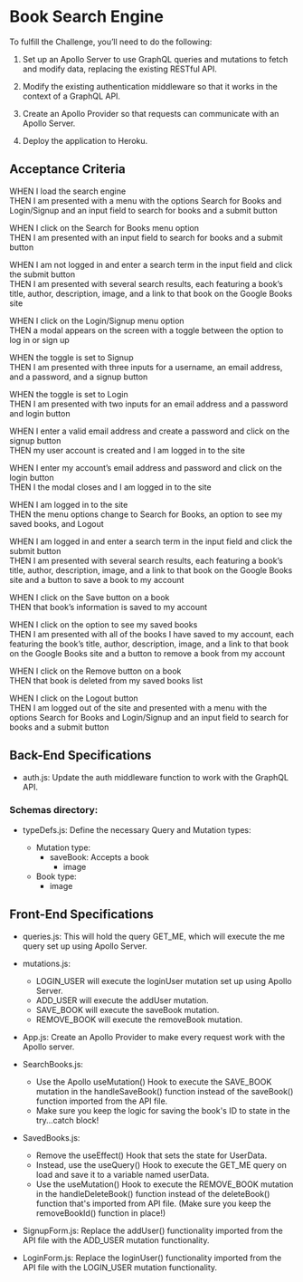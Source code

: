 # Book Search Engine

To fulfill the Challenge, you’ll need to do the following:

1. Set up an Apollo Server to use GraphQL queries and mutations to fetch and modify data, replacing the existing RESTful API.

2. Modify the existing authentication middleware so that it works in the context of a GraphQL API.

3. Create an Apollo Provider so that requests can communicate with an Apollo Server.

4. Deploy the application to Heroku.

## Acceptance Criteria
WHEN I load the search engine  
THEN I am presented with a menu with the options Search for Books and Login/Signup and an input field to search for books and a submit button

WHEN I click on the Search for Books menu option  
THEN I am presented with an input field to search for books and a submit button

WHEN I am not logged in and enter a search term in the input field and click the submit button  
THEN I am presented with several search results, each featuring a book’s title, author, description, image, and a link to that book on the Google Books site

WHEN I click on the Login/Signup menu option  
THEN a modal appears on the screen with a toggle between the option to log in or sign up

WHEN the toggle is set to Signup  
THEN I am presented with three inputs for a username, an email address, and a password, and a signup button

WHEN the toggle is set to Login  
THEN I am presented with two inputs for an email address and a password and login button

WHEN I enter a valid email address and create a password and click on the signup button  
THEN my user account is created and I am logged in to the site

WHEN I enter my account’s email address and password and click on the login button  
THEN I the modal closes and I am logged in to the site

WHEN I am logged in to the site  
THEN the menu options change to Search for Books, an option to see my saved books, and Logout

WHEN I am logged in and enter a search term in the input field and click the submit button  
THEN I am presented with several search results, each featuring a book’s title, author, description, image, and a link to that book on the Google Books site and a button to save a book to my account

WHEN I click on the Save button on a book  
THEN that book’s information is saved to my account

WHEN I click on the option to see my saved books  
THEN I am presented with all of the books I have saved to my account, each featuring the book’s title, author, description, image, and a link to that book on the Google Books site and a button to remove a book from my account

WHEN I click on the Remove button on a book  
THEN that book is deleted from my saved books list

WHEN I click on the Logout button  
THEN I am logged out of the site and presented with a menu with the options Search for Books and Login/Signup and an input field to search for books and a submit button

## Back-End Specifications
<!-- * server.js: Implement the Apollo Server and apply it to the Express server as middleware. -->

* auth.js: Update the auth middleware function to work with the GraphQL API.

### Schemas directory:
<!-- * index.js: Export your typeDefs and resolvers. -->
<!-- * resolvers.js: Define the query and mutation functionality to work with the Mongoose models. -->
* typeDefs.js: Define the necessary Query and Mutation types:
  <!-- * Query type:
    * me: Which returns a User type. -->

  * Mutation type:
    <!-- * login: Accepts an email and password as parameters; returns an Auth type. -->
    <!-- * addUser: Accepts a username, email, and password as parameters; returns an Auth type. -->
    * saveBook: Accepts a book 
      <!-- * author's array
      * description
      * title
      * bookId -->
      * image
      <!-- * link -->
      <!-- as parameters; returns a User type. (Look into creating what's known as an input type to handle all of these parameters!) -->
    <!-- * removeBook: Accepts a book's bookId as a parameter; returns a User type. -->

  <!-- * User type:
    * _id
    * username
    * email
    * bookCount
    * savedBooks (This will be an array of the Book type.) -->

  * Book type:
    <!-- * bookId (Not the _id, but the book's id value returned from Google's Book API.)
    * authors (An array of strings, as there may be more than one author.)
    * description
    * title -->
    * image
    <!-- * link -->

  <!-- * Auth type:
    * token
    * user (References the User type.) -->

## Front-End Specifications
* queries.js: This will hold the query GET_ME, which will execute the me query set up using Apollo Server.

* mutations.js:
  * LOGIN_USER will execute the loginUser mutation set up using Apollo Server.
  * ADD_USER will execute the addUser mutation.
  * SAVE_BOOK will execute the saveBook mutation.
  * REMOVE_BOOK will execute the removeBook mutation.

* App.js: Create an Apollo Provider to make every request work with the Apollo server.

* SearchBooks.js:
  * Use the Apollo useMutation() Hook to execute the SAVE_BOOK mutation in the handleSaveBook() function instead of the saveBook() function imported from the API file.
  * Make sure you keep the logic for saving the book's ID to state in the try...catch block!

* SavedBooks.js:
  * Remove the useEffect() Hook that sets the state for UserData.
  * Instead, use the useQuery() Hook to execute the GET_ME query on load and save it to a variable named userData.
  * Use the useMutation() Hook to execute the REMOVE_BOOK mutation in the handleDeleteBook() function instead of the deleteBook() function that's imported from API file. (Make sure you keep the removeBookId() function in place!)

* SignupForm.js: Replace the addUser() functionality imported from the API file with the ADD_USER mutation functionality.

* LoginForm.js: Replace the loginUser() functionality imported from the API file with the LOGIN_USER mutation functionality.